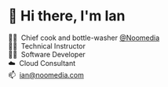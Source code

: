 <h1>👋&nbsp;Hi there, I'm Ian</h1>

👨‍🍳&nbsp;&nbsp;Chief cook and bottle-washer [@Noomedia](https://github.com/noomedia/) </br>
👨‍🏫&nbsp;&nbsp;Technical Instructor </br>
🧑‍💻&nbsp;&nbsp;Software Developer </br>
☁️&nbsp;&nbsp;Cloud Consultant</br>
📫&nbsp;&nbsp;[ian@noomedia.com](mailto:ian@noomedia.com) </br>
